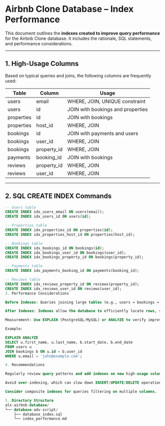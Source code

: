 # Airbnb Clone Database – Index Performance

This document outlines the **indexes created to improve query performance** for the Airbnb Clone database. It includes the rationale, SQL statements, and performance considerations.

---

## 1. High-Usage Columns

Based on typical queries and joins, the following columns are frequently used:

| Table      | Column          | Usage                                   |
|------------|----------------|-----------------------------------------|
| users      | email           | WHERE, JOIN, UNIQUE constraint          |
| users      | id              | JOIN with bookings and properties       |
| properties | id              | JOIN with bookings                       |
| properties | host_id         | WHERE, JOIN                               |
| bookings   | id              | JOIN with payments and users             |
| bookings   | user_id         | WHERE, JOIN                               |
| bookings   | property_id     | WHERE, JOIN                               |
| payments   | booking_id      | JOIN with bookings                        |
| reviews    | property_id     | WHERE, JOIN                               |
| reviews    | user_id         | WHERE, JOIN                               |

---

## 2. SQL CREATE INDEX Commands

```sql
-- Users table
CREATE INDEX idx_users_email ON users(email);
CREATE INDEX idx_users_id ON users(id);

-- Properties table
CREATE INDEX idx_properties_id ON properties(id);
CREATE INDEX idx_properties_host_id ON properties(host_id);

-- Bookings table
CREATE INDEX idx_bookings_id ON bookings(id);
CREATE INDEX idx_bookings_user_id ON bookings(user_id);
CREATE INDEX idx_bookings_property_id ON bookings(property_id);

-- Payments table
CREATE INDEX idx_payments_booking_id ON payments(booking_id);

-- Reviews table
CREATE INDEX idx_reviews_property_id ON reviews(property_id);
CREATE INDEX idx_reviews_user_id ON reviews(user_id);
3. Performance Considerations

Before Indexes: Queries joining large tables (e.g., users ↔ bookings ↔ properties) had slower execution times due to full table scans.

After Indexes: Indexes allow the database to efficiently locate rows, significantly reducing query execution time.

Measurement: Use EXPLAIN (PostgreSQL/MySQL) or ANALYZE to verify improved query plans.

Example:

EXPLAIN ANALYZE
SELECT u.first_name, u.last_name, b.start_date, b.end_date
FROM users u
JOIN bookings b ON u.id = b.user_id
WHERE u.email = 'john@example.com';

4. Recommendations

Regularly review query patterns and add indexes on new high-usage columns.

Avoid over-indexing, which can slow down INSERT/UPDATE/DELETE operations.

Consider composite indexes for queries filtering on multiple columns.

5. Directory Structure
alx-airbnb-database/
└── database-adv-script/
    ├── database_index.sql
    └── index_performance.md
